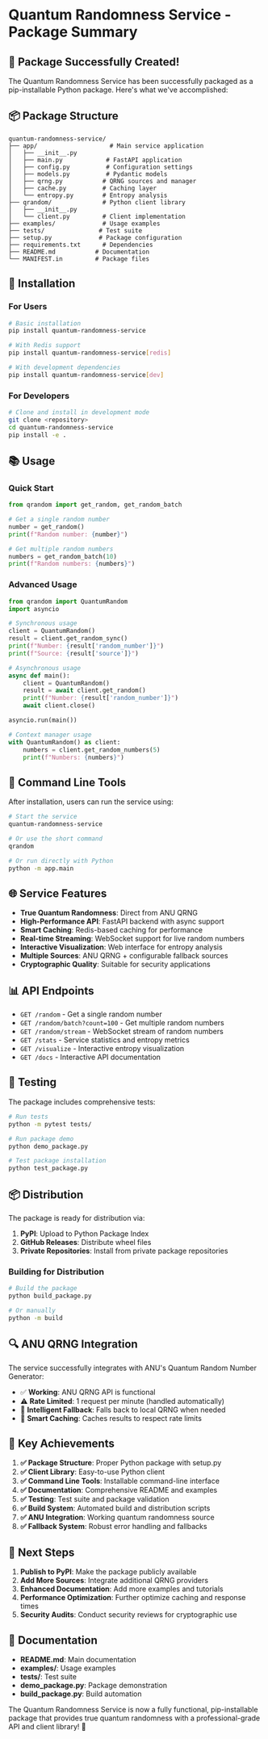 # Quantum Randomness Service - Package Summary

## 🎉 Package Successfully Created!

The Quantum Randomness Service has been successfully packaged as a pip-installable Python package. Here's what we've accomplished:

## 📦 Package Structure

```
quantum-randomness-service/
├── app/                    # Main service application
│   ├── __init__.py
│   ├── main.py            # FastAPI application
│   ├── config.py          # Configuration settings
│   ├── models.py          # Pydantic models
│   ├── qrng.py           # QRNG sources and manager
│   ├── cache.py          # Caching layer
│   └── entropy.py        # Entropy analysis
├── qrandom/              # Python client library
│   ├── __init__.py
│   └── client.py         # Client implementation
├── examples/             # Usage examples
├── tests/               # Test suite
├── setup.py             # Package configuration
├── requirements.txt      # Dependencies
├── README.md           # Documentation
└── MANIFEST.in         # Package files
```

## 🚀 Installation

### For Users

```bash
# Basic installation
pip install quantum-randomness-service

# With Redis support
pip install quantum-randomness-service[redis]

# With development dependencies
pip install quantum-randomness-service[dev]
```

### For Developers

```bash
# Clone and install in development mode
git clone <repository>
cd quantum-randomness-service
pip install -e .
```

## 📚 Usage

### Quick Start

```python
from qrandom import get_random, get_random_batch

# Get a single random number
number = get_random()
print(f"Random number: {number}")

# Get multiple random numbers
numbers = get_random_batch(10)
print(f"Random numbers: {numbers}")
```

### Advanced Usage

```python
from qrandom import QuantumRandom
import asyncio

# Synchronous usage
client = QuantumRandom()
result = client.get_random_sync()
print(f"Number: {result['random_number']}")
print(f"Source: {result['source']}")

# Asynchronous usage
async def main():
    client = QuantumRandom()
    result = await client.get_random()
    print(f"Number: {result['random_number']}")
    await client.close()

asyncio.run(main())

# Context manager usage
with QuantumRandom() as client:
    numbers = client.get_random_numbers(5)
    print(f"Numbers: {numbers}")
```

## 🔧 Command Line Tools

After installation, users can run the service using:

```bash
# Start the service
quantum-randomness-service

# Or use the short command
qrandom

# Or run directly with Python
python -m app.main
```

## 🌐 Service Features

- **True Quantum Randomness**: Direct from ANU QRNG
- **High-Performance API**: FastAPI backend with async support
- **Smart Caching**: Redis-based caching for performance
- **Real-time Streaming**: WebSocket support for live random numbers
- **Interactive Visualization**: Web interface for entropy analysis
- **Multiple Sources**: ANU QRNG + configurable fallback sources
- **Cryptographic Quality**: Suitable for security applications

## 📊 API Endpoints

- `GET /random` - Get a single random number
- `GET /random/batch?count=100` - Get multiple random numbers
- `GET /random/stream` - WebSocket stream of random numbers
- `GET /stats` - Service statistics and entropy metrics
- `GET /visualize` - Interactive entropy visualization
- `GET /docs` - Interactive API documentation

## 🧪 Testing

The package includes comprehensive tests:

```bash
# Run tests
python -m pytest tests/

# Run package demo
python demo_package.py

# Test package installation
python test_package.py
```

## 📦 Distribution

The package is ready for distribution via:

1. **PyPI**: Upload to Python Package Index
2. **GitHub Releases**: Distribute wheel files
3. **Private Repositories**: Install from private package repositories

### Building for Distribution

```bash
# Build the package
python build_package.py

# Or manually
python -m build
```

## 🔍 ANU QRNG Integration

The service successfully integrates with ANU's Quantum Random Number Generator:

- ✅ **Working**: ANU QRNG API is functional
- ⚠️ **Rate Limited**: 1 request per minute (handled automatically)
- 🔄 **Intelligent Fallback**: Falls back to local QRNG when needed
- 💾 **Smart Caching**: Caches results to respect rate limits

## 🎯 Key Achievements

1. **✅ Package Structure**: Proper Python package with setup.py
2. **✅ Client Library**: Easy-to-use Python client
3. **✅ Command Line Tools**: Installable command-line interface
4. **✅ Documentation**: Comprehensive README and examples
5. **✅ Testing**: Test suite and package validation
6. **✅ Build System**: Automated build and distribution scripts
7. **✅ ANU Integration**: Working quantum randomness source
8. **✅ Fallback System**: Robust error handling and fallbacks

## 🚀 Next Steps

1. **Publish to PyPI**: Make the package publicly available
2. **Add More Sources**: Integrate additional QRNG providers
3. **Enhanced Documentation**: Add more examples and tutorials
4. **Performance Optimization**: Further optimize caching and response times
5. **Security Audits**: Conduct security reviews for cryptographic use

## 📖 Documentation

- **README.md**: Main documentation
- **examples/**: Usage examples
- **tests/**: Test suite
- **demo_package.py**: Package demonstration
- **build_package.py**: Build automation

The Quantum Randomness Service is now a fully functional, pip-installable package that provides true quantum randomness with a professional-grade API and client library! 🎉 